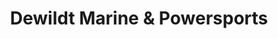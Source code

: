 ---
title: "Dewildt Marine & Powersports"
url: /hamilton/dewildt-marine-und-powersports/
shop: Autohaus
---